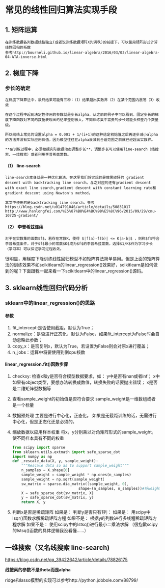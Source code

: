 # 常见的线性回归算法实现手段

## 1. 矩阵运算

	在训练数据各列数据线性独立(或者说训练数据矩阵X列满秩)的前提下，可以使用矩阵形式计算线性回归的系数
	参考http://bourneli.github.io/linear-algebra/2016/03/03/linear-algebra-04-ATA-inverse.html



## 2. 梯度下降

### 步长的确定

	在梯度下降算法中，最终结果可能有三种：（1）结果超出实数界（2）在某个范围内震荡（3）收敛
	
	在这个过程中起到决定性作用的参数就是步长alpha，从之前的例子中可以看到，固定步长的梯度下降函数对不同的数据表现出的结果差别很大，不同训练集中需要的步长可能会相差几个数量级。
	
	所以网络上常见的设置alpha = 0.001 + 1/(i+1)的这种给定初始值之后再逐步减小alpha的方法并没有实际应用价值，因为模型往往在alpha衰减到合适范围之前就已经超出实数界。

	**在训练过程中，必须根据实际数据动态调整步长**，调整步长可以使用line-search（线搜索、一维搜索）或者利用李普希兹常数。

#### （1） line-search

	line-search本身就是一种优化算法，在这里我们将实现的是效果较好的 gradient descent with backtracking line search。与之对应的还有gradient descent with exact line search,gradient descent with constant learning rate和 gradient descent using Newton's method。

	本文中使用的是backtracking line search。参考https://blog.csdn.net/u014791046/article/details/50831017
	http://www.hanlongfei.com/%E5%87%B8%E4%BC%98%E5%8C%96/2015/09/29/cmu-10725-gradient/


#### （2） 李普希兹连续

	对于在实数集的函数$f$，若存在常数K，使得 $|f(a)-f(b)| <= K|a-b|$ ，则称$f$符合李普希兹条件，对于$f$最小的常数$K$成为$f$的李普希兹常数，选择$1/K$作为学习步长（学习率）可以保证学习过程收敛。

很明显，用梯度下降训练线性回归模型不如矩阵算法简单易用。但是上面的矩阵算法的训练效果不如scikitlearn的linear_regression()效果好，scikitlearn是如何做到的呢？下面跟我一起来看一下scikitlearn中的linear_regression()源码。

## 3. sklearn线性回归代码分析

### sklearn中的linear_regression()的思路

#### 参数

1. fit_intercept:是否使用截距，默认为True；
2. normalize：是否进行正态化，默认为False，如果fit_intercept为False时会自动忽略此参数；
3. copy_x：是否复制x，默认为True，若设置为False则会对原x进行覆盖；
4. n_jobs：运算中将要使用到倒cpu核数

#### linear_regression.fit()函数步骤

1. checkxy:
	检查x和y是否符合模型数据要求，如：
		y中是否有nan或者inf；
		x中如果有object类型，要想办法转换成数值，转换失败的话要抛出错误；
		x是否是二维矩阵型数据等
2. 查看sample_weight的初始值是否符合要求
	sample_weight是一维数组或者是一个标量
3. 数据预处理
	主要是进行中心化，正态化，
	如果是无截距训练的话，无需进行中心化，但是正态化还是必须的。
4. 缩放数据以应用样本权重
	将x，y分别乘以对角矩阵形式的sample_weight，使不同样本具有不同的权重
	```python
	from scipy import sparse
	from sklearn.utils.extmath import safe_sparse_dot
	import numpy as np 
	def _rescale_data(X, y, sample_weight):
		"""Rescale data so as to support sample_weight"""
		n_samples = X.shape[0]
		sample_weight = sample_weight * np.ones(n_samples)
		sample_weight = np.sqrt(sample_weight)
		sw_matrix = sparse.dia_matrix((sample_weight, 0),
                                  shape=(n_samples, n_samples))#将weight转化为对角方阵
		X = safe_sparse_dot(sw_matrix, X)
		y = safe_sparse_dot(sw_matrix, y)
		return X, y
	```
	
5. 判断x是否是稀疏矩阵
	如果是：
		判断y是否只有1列：
			如果是：
				用scipy中lsqr()函数求解稀疏矩阵方程
			如果不是：
				根据y的列数进行多线程稀疏矩阵方程求解
	如果不是：
		使用scipy中的lstsq()进行最小二乘法求解
		（很抱歉scipy的lstsq()函数的具体逻辑我没看懂……）


## 一维搜索（又名线搜索 line-search)

https://blog.csdn.net/qq_39422642/article/details/78826175

**线搜索的参数不是theta而是alpha**


ridge和lasso模型的实现可以参考http://python.jobbole.com/88799/